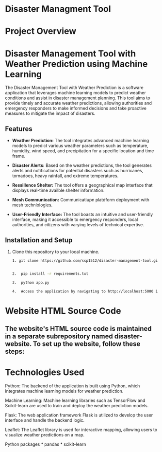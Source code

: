 # Disaster Managment Tool

# Project Overview


# Disaster Management Tool with Weather Prediction using Machine Learning



The Disaster Management Tool with Weather Prediction is a software application that leverages machine learning models to predict weather conditions and assist in disaster management planning. This tool aims to provide timely and accurate weather predictions, allowing authorities and emergency responders to make informed decisions and take proactive measures to mitigate the impact of disasters.

## Features

- **Weather Prediction:** The tool integrates advanced machine learning models to predict various weather parameters such as temperature, humidity, wind speed, and precipitation for a specific location and time frame.

- **Disaster Alerts:** Based on the weather predictions, the tool generates alerts and notifications for potential disasters such as hurricanes, tornadoes, heavy rainfall, and extreme temperatures.

- **Ressillence Shelter:** The tool offers a geographical map interface that displays real-time availble shelter information. 

- **Mesh Communication:** Communicatiupn platdform deployment with mesh technlologies.

- **User-Friendly Interface:** The tool boasts an intuitive and user-friendly interface, making it accessible to emergency responders, local authorities, and citizens with varying levels of technical expertise.

## Installation and Setup

1. Clone this repository to your local machine.
   ```bash
   1. git clone https://github.com/ssp1512/disaster-management-tool.git


   2.  pip install -r requirements.txt

   3.  python app.py

   4.  Access the application by navigating to http://localhost:5000 in your web browser.


# Website HTML Source Code
## The website's HTML source code is maintained in a separate subrepository named disaster-website. To set up the website, follow these steps:


# Technologies Used
Python: The backend of the application is built using Python, which integrates machine learning models for weather prediction.

Machine Learning: Machine learning libraries such as TensorFlow and Scikit-learn are used to train and deploy the weather prediction models.

Flask: The web application framework Flask is utilized to develop the user interface and handle the backend logic.

Leaflet: The Leaflet library is used for interactive mapping, allowing users to visualize weather predictions on a map.

Python packages
    * pandas
    * scikit-learn
